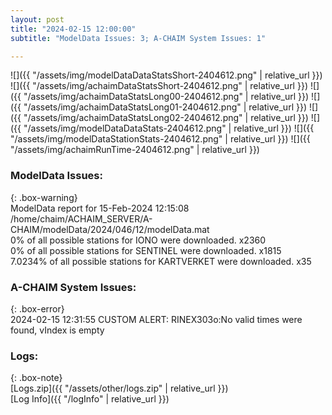 ```yaml
---
layout: post
title: "2024-02-15 12:00:00"
subtitle: "ModelData Issues: 3; A-CHAIM System Issues: 1"

---
```


![]({{ "/assets/img/modelDataDataStatsShort-2404612.png" | relative_url }})
![]({{ "/assets/img/achaimDataStatsShort-2404612.png" | relative_url }})
![]({{ "/assets/img/achaimDataStatsLong00-2404612.png" | relative_url }})
![]({{ "/assets/img/achaimDataStatsLong01-2404612.png" | relative_url }})
![]({{ "/assets/img/achaimDataStatsLong02-2404612.png" | relative_url }})
![]({{ "/assets/img/modelDataDataStats-2404612.png" | relative_url }})
![]({{ "/assets/img/modelDataStationStats-2404612.png" | relative_url }})
![]({{ "/assets/img/achaimRunTime-2404612.png" | relative_url }})


### ModelData Issues:  
  
{: .box-warning}  
 ModelData report for 15-Feb-2024 12:15:08   
 /home/chaim/ACHAIM_SERVER/A-CHAIM/modelData/2024/046/12/modelData.mat   
 0% of all possible stations for IONO were downloaded. x2360   
 0% of all possible stations for SENTINEL were downloaded. x1815   
 7.0234% of all possible stations for KARTVERKET were downloaded. x35   
  
### A-CHAIM System Issues:  
  
{: .box-error}  
2024-02-15 12:31:55 CUSTOM ALERT: RINEX303o:No valid times were found, vIndex is empty  

### Logs:  
  
{: .box-note}  
[Logs.zip]({{ "/assets/other/logs.zip" | relative_url }})  
[Log Info]({{ "/logInfo" | relative_url }})  
